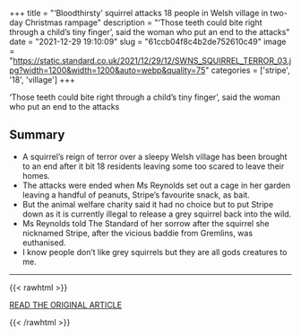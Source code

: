 +++
title = "‘Bloodthirsty’ squirrel attacks 18 people in Welsh village in two-day Christmas rampage"
description = "‘Those teeth could bite right through a child’s tiny finger’, said the woman who put an end to the attacks"
date = "2021-12-29 19:10:09"
slug = "61ccb04f8c4b2de752610c49"
image = "https://static.standard.co.uk/2021/12/29/12/SWNS_SQUIRREL_TERROR_03.jpg?width=1200&width=1200&auto=webp&quality=75"
categories = ['stripe', '18', 'village']
+++

‘Those teeth could bite right through a child’s tiny finger’, said the woman who put an end to the attacks

## Summary

- A squirrel’s reign of terror over a sleepy Welsh village has been brought to an end after it bit 18 residents leaving some too scared to leave their homes.
- The attacks were ended when Ms Reynolds set out a cage in her garden leaving a handful of peanuts, Stripe’s favourite snack, as bait.
- But the animal welfare charity said it had no choice but to put Stripe down as it is currently illegal to release a grey squirrel back into the wild.
- Ms Reynolds told The Standard of her sorrow after the squirrel she nicknamed Stripe, after the vicious baddie from Gremlins, was euthanised.
- I know people don’t like grey squirrels but they are all gods creatures to me.

---

{{< rawhtml >}}
  <p class="article-category">
    <a target="_blank" href="https://www.standard.co.uk/news/uk/buckley-grey-squirrel-stripe-attack-biting-village-wales-residents-b974135.html">READ THE ORIGINAL ARTICLE</a>
  </p>
{{< /rawhtml >}}
